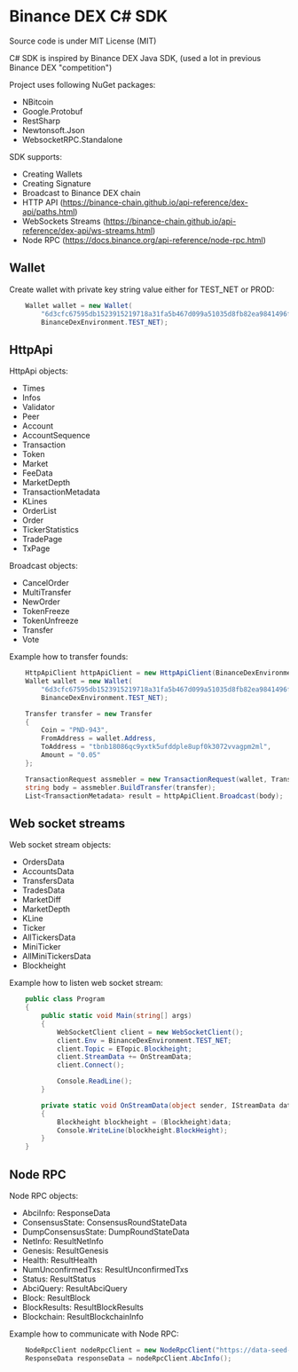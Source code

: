 Binance DEX C# SDK
==================

Source code is under MIT License (MIT)

C# SDK is inspired by Binance DEX Java SDK, (used a lot in previous Binance DEX "competition")

Project uses following NuGet packages:
- NBitcoin
- Google.Protobuf
- RestSharp
- Newtonsoft.Json
- WebsocketRPC.Standalone

SDK supports:
- Creating Wallets
- Creating Signature
- Broadcast to Binance DEX chain
- HTTP API (https://binance-chain.github.io/api-reference/dex-api/paths.html)
- WebSockets Streams (https://binance-chain.github.io/api-reference/dex-api/ws-streams.html)
- Node RPC (https://docs.binance.org/api-reference/node-rpc.html)

Wallet
------

Create wallet with private key string value either for TEST_NET or PROD:

``` cs
    Wallet wallet = new Wallet(
        "6d3cfc67595db1523915219718a31fa5b467d099a51035d8fb82ea9841496f09",
        BinanceDexEnvironment.TEST_NET);
```

HttpApi
-------

HttpApi objects:
- Times
- Infos
- Validator
- Peer
- Account
- AccountSequence
- Transaction
- Token
- Market
- FeeData
- MarketDepth
- TransactionMetadata
- KLines
- OrderList
- Order
- TickerStatistics
- TradePage
- TxPage

Broadcast objects:
- CancelOrder
- MultiTransfer
- NewOrder
- TokenFreeze
- TokenUnfreeze
- Transfer
- Vote

Example how to transfer founds:

``` cs
    HttpApiClient httpApiClient = new HttpApiClient(BinanceDexEnvironment.TEST_NET);
    Wallet wallet = new Wallet(
        "6d3cfc67595db1523915219718a31fa5b467d099a51035d8fb82ea9841496f09",
        BinanceDexEnvironment.TEST_NET);

    Transfer transfer = new Transfer
    {
        Coin = "PND-943",
        FromAddress = wallet.Address,
        ToAddress = "tbnb18086qc9yxtk5ufddple8upf0k3072vvagpm2ml",
        Amount = "0.05"
    };

    TransactionRequest assmebler = new TransactionRequest(wallet, TransactionOption.DefaultInstace);
    string body = assmebler.BuildTransfer(transfer);
    List<TransactionMetadata> result = httpApiClient.Broadcast(body);
```

Web socket streams
------------------

Web socket stream objects:
- OrdersData
- AccountsData
- TransfersData
- TradesData
- MarketDiff
- MarketDepth
- KLine
- Ticker
- AllTickersData
- MiniTicker
- AllMiniTickersData
- Blockheight

Example how to listen web socket stream:

``` cs
    public class Program
    {
        public static void Main(string[] args)
        {
            WebSocketClient client = new WebSocketClient();
            client.Env = BinanceDexEnvironment.TEST_NET;
            client.Topic = ETopic.Blockheight;
            client.StreamData += OnStreamData;
            client.Connect();

            Console.ReadLine();
        }

        private static void OnStreamData(object sender, IStreamData data)
        {
            Blockheight blockheight = (Blockheight)data;
            Console.WriteLine(blockheight.BlockHeight);
        }
    }
```

Node RPC
--------

Node RPC objects:
- AbciInfo: ResponseData 
- ConsensusState: ConsensusRoundStateData
- DumpConsensusState: DumpRoundStateData
- NetInfo: ResultNetInfo
- Genesis: ResultGenesis
- Health: ResultHealth
- NumUnconfirmedTxs: ResultUnconfirmedTxs
- Status: ResultStatus
- AbciQuery: ResultAbciQuery
- Block: ResultBlock
- BlockResults: ResultBlockResults
- Blockchain: ResultBlockchainInfo

Example how to communicate with Node RPC:

``` cs
    NodeRpcClient nodeRpcClient = new NodeRpcClient("https://data-seed-pre-0-s1.binance.org");
    ResponseData responseData = nodeRpcClient.AbcInfo();
```
